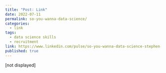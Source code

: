 ```yaml
---
title: "Post: Link"
date: 2022-07-11
permalink: so-you-wanna-data-science/
categories:
  - link
tags:
  - data science skills
  - recruitment
link: https://www.linkedin.com/pulse/so-you-wanna-data-science-stephen-mcateer/
published: true
---
```


[not displayed]
